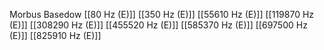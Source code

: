 Morbus Basedow
[[80 Hz (E)]]
[[350 Hz (E)]]
[[55610 Hz (E)]]
[[119870 Hz (E)]]
[[308290 Hz (E)]]
[[455520 Hz (E)]]
[[585370 Hz (E)]]
[[697500 Hz (E)]]
[[825910 Hz (E)]]